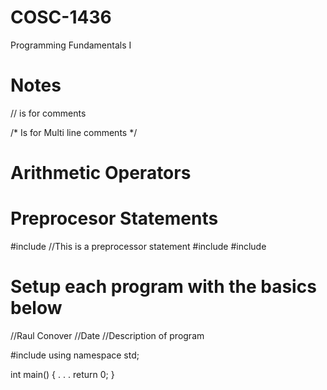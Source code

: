 # COSC-1436
Programming Fundamentals I

# Notes
  // is for comments

  /* Is for
    Multi line
    comments */

# Arithmetic Operators
  

# Preprocesor Statements
  #include <iostream> //This is a preprocessor statement
  #include <ipmanip>
  #include <cmath>

# Setup each program with the basics below
//Raul Conover
//Date
//Description of program

#include <iostream>
using namespace std;

int main()
{
  .
  .
  .
  return 0;
}
 
